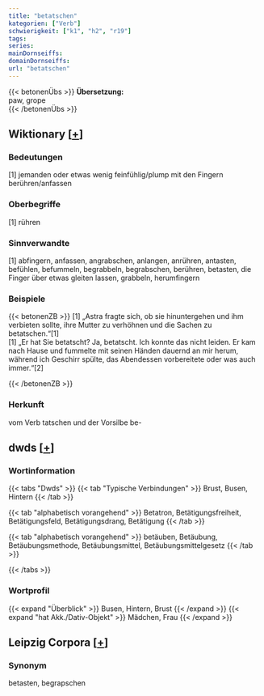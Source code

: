 ```yaml
---
title: "betatschen"
kategorien: ["Verb"]
schwierigkeit: ["k1", "h2", "r19"]
tags:
series:
mainDornseiffs:
domainDornseiffs:
url: "betatschen"
---
```


{{< betonenÜbs >}}
**Übersetzung:**  
paw, grope  
{{< /betonenÜbs >}}

## Wiktionary [[+](https://de.wiktionary.org/wiki/betatschen)]

### Bedeutungen
[1] jemanden oder etwas wenig feinfühlig/plump mit den Fingern berühren/anfassen  

### Oberbegriffe
[1] rühren  

### Sinnverwandte
[1] abfingern, anfassen, angrabschen, anlangen, anrühren, antasten, befühlen, befummeln, begrabbeln, begrabschen, berühren, betasten, die Finger über etwas gleiten lassen, grabbeln, herumfingern  

### Beispiele
{{< betonenZB >}}
[1] „Astra fragte sich, ob sie hinuntergehen und ihm verbieten sollte, ihre Mutter zu verhöhnen und die Sachen zu betatschen.“[1]  
[1] „Er hat Sie betatscht? Ja, betatscht. Ich konnte das nicht leiden. Er kam nach Hause und fummelte mit seinen Händen dauernd an mir herum, während ich Geschirr spülte, das Abendessen vorbereitete oder was auch immer.“[2]  

{{< /betonenZB >}}
### Herkunft
vom Verb tatschen und der Vorsilbe be-  



## dwds [[+](https://www.dwds.de/wb/betatschen)]

### Wortinformation
{{< tabs "Dwds" >}}
{{< tab "Typische Verbindungen" >}}
Brust, Busen, Hintern
{{< /tab >}}

{{< tab "alphabetisch vorangehend" >}}
Betatron, Betätigungsfreiheit, Betätigungsfeld, Betätigungsdrang, Betätigung
{{< /tab >}}

{{< tab "alphabetisch vorangehend" >}}
betäuben, Betäubung, Betäubungsmethode, Betäubungsmittel, Betäubungsmittelgesetz
{{< /tab >}}

{{< /tabs >}}

### Wortprofil
{{< expand "Überblick" >}} Busen, Hintern, Brust {{< /expand >}}
{{< expand "hat Akk./Dativ-Objekt" >}} Mädchen, Frau {{< /expand >}}

## Leipzig Corpora [[+](https://corpora.uni-leipzig.de/en/res?word=betatschen&corpusId=deu_newscrawl-public_2018)]


### Synonym
betasten, begrapschen

